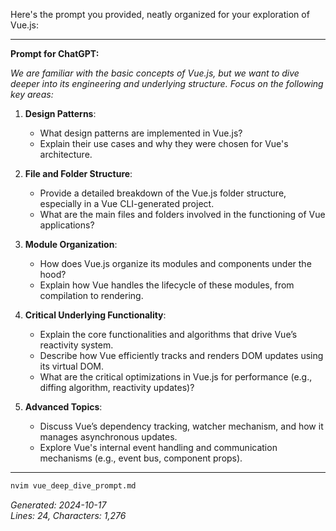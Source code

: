 Here's the prompt you provided, neatly organized for your exploration of Vue.js:

---

**Prompt for ChatGPT:**

_We are familiar with the basic concepts of Vue.js, but we want to dive deeper into its engineering and underlying structure. Focus on the following key areas:_

1. **Design Patterns**:

   - What design patterns are implemented in Vue.js?
   - Explain their use cases and why they were chosen for Vue's architecture.

2. **File and Folder Structure**:

   - Provide a detailed breakdown of the Vue.js folder structure, especially in a Vue CLI-generated project.
   - What are the main files and folders involved in the functioning of Vue applications?

3. **Module Organization**:

   - How does Vue.js organize its modules and components under the hood?
   - Explain how Vue handles the lifecycle of these modules, from compilation to rendering.

4. **Critical Underlying Functionality**:

   - Explain the core functionalities and algorithms that drive Vue’s reactivity system.
   - Describe how Vue efficiently tracks and renders DOM updates using its virtual DOM.
   - What are the critical optimizations in Vue.js for performance (e.g., diffing algorithm, reactivity updates)?

5. **Advanced Topics**:
   - Discuss Vue’s dependency tracking, watcher mechanism, and how it manages asynchronous updates.
   - Explore Vue's internal event handling and communication mechanisms (e.g., event bus, component props).

---

```bash
nvim vue_deep_dive_prompt.md
```

_Generated: 2024-10-17_  
_Lines: 24, Characters: 1,276_
